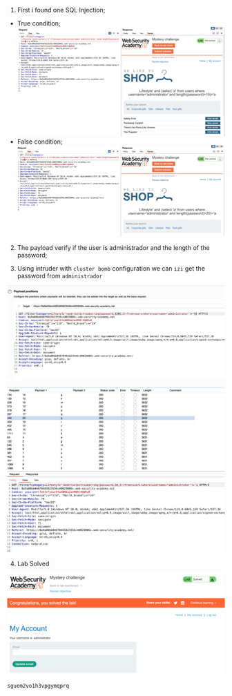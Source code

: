 
1. First i found one SQL Injection;

- True condition;
![](/static/img/Pasted_image_20231121191807.png)
- False condition;
![](/static/img/Pasted_image_20231121191849.png)


2. The payload verify if the user is administrador and the length of the password;

3. Using intruder with `cluster bomb` configuration we can `izi` get the password from `administrador`

![](/static/img/Pasted_image_20231121193545.png)

![](/static/img/Pasted_image_20231121193434.png)

4. Lab Solved

![](/static/img/Pasted_image_20231121193412.png)

```
sguem2vo1h3vpgymqprq
```